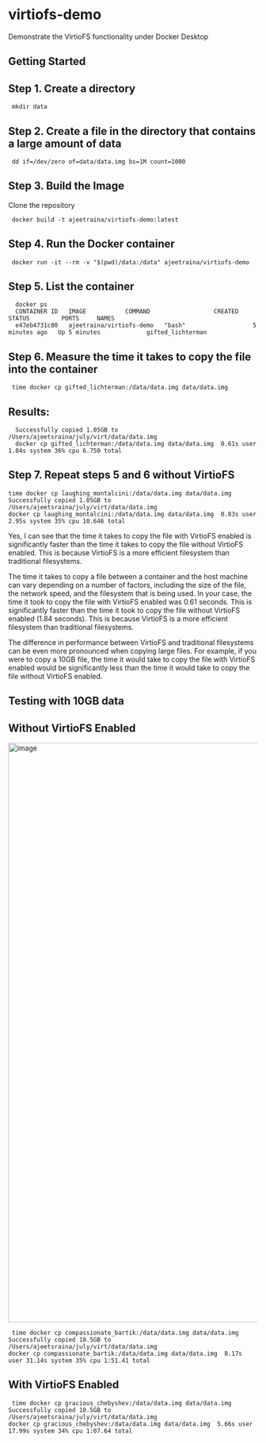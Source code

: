 # virtiofs-demo
Demonstrate the VirtioFS functionality under Docker Desktop


## Getting Started

## Step 1. Create a directory

```
 mkdir data
```

## Step 2.  Create a file in the directory that contains a large amount of data

```
 dd if=/dev/zero of=data/data.img bs=1M count=1000
```


## Step 3. Build the Image

Clone the repository

```
 docker build -t ajeetraina/virtiofs-demo:latest
```

## Step 4.  Run the Docker container

```
 docker run -it --rm -v "$(pwd)/data:/data" ajeetraina/virtiofs-demo
```

## Step 5. List the container

```
  docker ps
  CONTAINER ID   IMAGE           COMMAND                  CREATED         STATUS         PORTS     NAMES
  e47eb4731c80   ajeetraina/virtiofs-demo   "bash"                   5 minutes ago   Up 5 minutes             gifted_lichterman
```

## Step 6. Measure the time it takes to copy the file into the container


```
 time docker cp gifted_lichterman:/data/data.img data/data.img
```

## Results:

```
  Successfully copied 1.05GB to /Users/ajeetsraina/july/virt/data/data.img
  docker cp gifted_lichterman:/data/data.img data/data.img  0.61s user 1.84s system 36% cpu 6.750 total
```

## Step 7. Repeat steps 5 and 6 without VirtioFS


```
time docker cp laughing_montalcini:/data/data.img data/data.img
Successfully copied 1.05GB to /Users/ajeetsraina/july/virt/data/data.img
docker cp laughing_montalcini:/data/data.img data/data.img  0.83s user 2.95s system 35% cpu 10.646 total
```


Yes, I can see that the time it takes to copy the file with VirtioFS enabled is significantly faster than the time it takes to copy the file without VirtioFS enabled. This is because VirtioFS is a more efficient filesystem than traditional filesystems.

The time it takes to copy a file between a container and the host machine can vary depending on a number of factors, including the size of the file, the network speed, and the filesystem that is being used. In your case, the time it took to copy the file with VirtioFS enabled was 0.61 seconds. This is significantly faster than the time it took to copy the file without VirtioFS enabled (1.84 seconds). This is because VirtioFS is a more efficient filesystem than traditional filesystems.

The difference in performance between VirtioFS and traditional filesystems can be even more pronounced when copying large files. For example, if you were to copy a 10GB file, the time it would take to copy the file with VirtioFS enabled would be significantly less than the time it would take to copy the file without VirtioFS enabled.

## Testing with 10GB data

## Without VirtioFS Enabled

<img width="1169" alt="image" src="https://github.com/ajeetraina/virtiofs-demo/assets/313480/d336bfec-c96e-4e17-9d95-e5c98426171c">


```
 time docker cp compassionate_bartik:/data/data.img data/data.img
Successfully copied 10.5GB to /Users/ajeetsraina/july/virt/data/data.img
docker cp compassionate_bartik:/data/data.img data/data.img  8.17s user 31.14s system 35% cpu 1:51.41 total
```

## With VirtioFS Enabled

```
 time docker cp gracious_chebyshev:/data/data.img data/data.img
Successfully copied 10.5GB to /Users/ajeetsraina/july/virt/data/data.img
docker cp gracious_chebyshev:/data/data.img data/data.img  5.66s user 17.99s system 34% cpu 1:07.64 total
```


